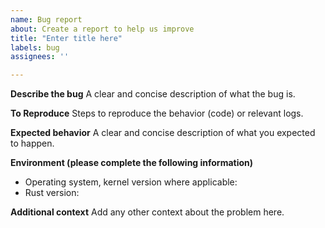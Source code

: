 ```yaml
---
name: Bug report
about: Create a report to help us improve
title: "Enter title here"
labels: bug
assignees: ''

---
```


**Describe the bug**
A clear and concise description of what the bug is.

**To Reproduce**
Steps to reproduce the behavior (code) or relevant logs.

**Expected behavior**
A clear and concise description of what you expected to happen.

**Environment (please complete the following information)**
- Operating system, kernel version where applicable:
- Rust version:

**Additional context**
Add any other context about the problem here.
